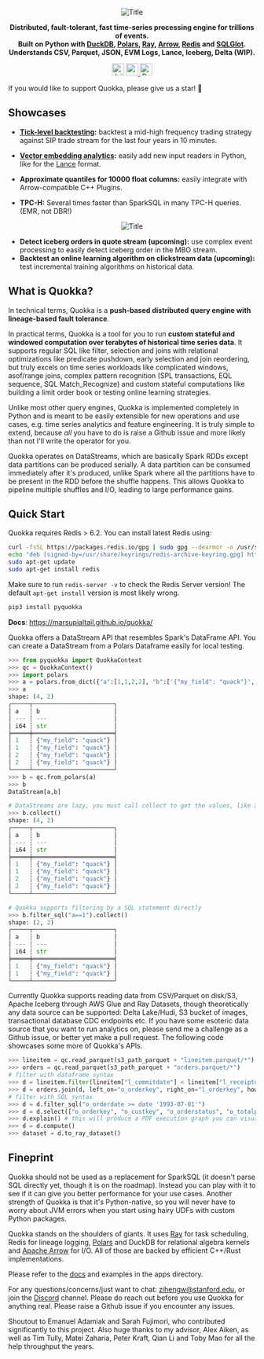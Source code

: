 <div align="center">
<p align="center">
  <img src="https://github.com/marsupialtail/quokka/blob/master/docs/quokka-banner.png?raw=true" alt="Title"/>

**Distributed, fault-tolerant, fast time-series processing engine for trillions of events.<br/>**
**Built on Python with [DuckDB](https://github.com/duckdb/duckdb), [Polars](https://github.com/pola-rs/polars), [Ray](https://github.com/ray-project/ray), [Arrow](https://github.com/apache/arrow), [Redis](https://github.com/redis/redis) and [SQLGlot](https://github.com/tobymao/sqlglot).<br/>**
**Understands CSV, Parquet, JSON, EVM Logs, Lance, Iceberg, Delta (WIP).**

<a href="https://discord.gg/6ujVV9HAg3" style="display:inline-block;">
    <img src="https://img.shields.io/badge/-Join%20Quokka%20Discord-blue?logo=discord" alt="Join Discord" height="25px"/>
</a>
<a href="https://marsupialtail.github.io/quokka/">
    <img src="https://github.com/marsupialtail/quokka/blob/master/docs/docs/badge.svg" alt="rust docs" height="25px"/>
</a>
<a href="https://pypi.org/project/pyquokka/">
    <img src="https://img.shields.io/pypi/v/pyquokka.svg" alt="PyPi Latest Release" height="25px"/>
</a>
</p>
</div>

If you would like to support Quokka, please give us a star! 🙏 

## Showcases

* **[Tick-level backtesting](https://github.com/marsupialtail/quokka/blob/master/blog/backtest.md):** backtest a mid-high frequency trading strategy against SIP trade stream for the last four years in 10 minutes.

* **[Vector embedding analytics](https://blog.lancedb.com/why-dataframe-libraries-need-to-understand-vector-embeddings-291343efd5c8):** easily add new input readers in Python, like for the [Lance](https://github.com/lancedb/lance) format.

* **Approximate quantiles for 10000 float columns:** easily integrate with Arrow-compatible C++ Plugins.

* **TPC-H:** Several times faster than SparkSQL in many TPC-H queries. (EMR, not DBR!)

<p align="center">
  <img src="https://github.com/marsupialtail/quokka/blob/master/docs/docs/tpch-parquet.svg?raw=true" alt="Title"/>
</p>

* **Detect iceberg orders in quote stream (upcoming):** use complex event processing to easily detect iceberg order in the MBO stream.
* **Backtest an online learning algorithm on clickstream data (upcoming):** test incremental training algorithms on historical data.

## What is Quokka?

In technical terms, Quokka is a **push-based distributed query engine with lineage-based fault tolerance**.

In practical terms, Quokka is a tool for you to run **custom stateful and windowed computation over terabytes of historical time series data**. It supports regular SQL like filter, selection and joins with relational optimizations like predicate pushdown, early selection and join reordering, but truly excels on time series workloads like complicated windows, asof/range joins, complex pattern recognition (SPL transactions, EQL sequence, SQL Match_Recognize) and custom stateful computations like building a limit order book or testing online learning strategies.

Unlike most other query engines, Quokka is implemented completely in Python and is meant to be easily extensible for new operations and use cases, e.g. time series analytics and feature engineering. It is truly simple to extend, because *all* you have to do is raise a Github issue and more likely than not I'll write the operator for you.

Quokka operates on DataStreams, which are basically Spark RDDs except data partitions can be produced serially. A data partition can be consumed immediately after it's produced, unlike Spark where all the partitions have to be present in the RDD before the shuffle happens. This allows Quokka to pipeline multiple shuffles and I/O, leading to large performance gains.

## Quick Start

Quokka requires Redis > 6.2. You can install latest Redis using: 

~~~bash
curl -fsSL https://packages.redis.io/gpg | sudo gpg --dearmor -o /usr/share/keyrings/redis-archive-keyring.gpg
echo "deb [signed-by=/usr/share/keyrings/redis-archive-keyring.gpg] https://packages.redis.io/deb $(lsb_release -cs) main" | sudo tee /etc/apt/sources.list.d/redis.list
sudo apt-get update
sudo apt-get install redis
~~~

Make sure to run `redis-server -v` to check the Redis Server version! The default `apt-get install` version is most likely wrong.

~~~python
pip3 install pyquokka
~~~
**Docs**: https://marsupialtail.github.io/quokka/

Quokka offers a DataStream API that resembles Spark's DataFrame API. You can create a DataStream from a Polars Dataframe easily for local testing. 

~~~python
>>> from pyquokka import QuokkaContext
>>> qc = QuokkaContext()
>>> import polars
>>> a = polars.from_dict({"a":[1,1,2,2], "b":['{"my_field": "quack"}','{"my_field": "quack"}','{"my_field": "quack"}','{"my_field": "quack"}']})
>>> a
shape: (4, 2)
┌─────┬───────────────────────┐
│ a   ┆ b                     │
│ --- ┆ ---                   │
│ i64 ┆ str                   │
╞═════╪═══════════════════════╡
│ 1   ┆ {"my_field": "quack"} │
│ 1   ┆ {"my_field": "quack"} │
│ 2   ┆ {"my_field": "quack"} │
│ 2   ┆ {"my_field": "quack"} │
└─────┴───────────────────────┘
>>> b = qc.from_polars(a)
>>> b
DataStream[a,b]

# DataStreams are lazy, you must call collect to get the values, like a Polars LazyFrame or Spark DataFrame.
>>> b.collect()
shape: (4, 2)
┌─────┬───────────────────────┐
│ a   ┆ b                     │
│ --- ┆ ---                   │
│ i64 ┆ str                   │
╞═════╪═══════════════════════╡
│ 1   ┆ {"my_field": "quack"} │
│ 1   ┆ {"my_field": "quack"} │
│ 2   ┆ {"my_field": "quack"} │
│ 2   ┆ {"my_field": "quack"} │
└─────┴───────────────────────┘

# Quokka supports filtering by a SQL statement directly
>>> b.filter_sql("a==1").collect()
shape: (2, 2)
┌─────┬───────────────────────┐
│ a   ┆ b                     │
│ --- ┆ ---                   │
│ i64 ┆ str                   │
╞═════╪═══════════════════════╡
│ 1   ┆ {"my_field": "quack"} │
│ 1   ┆ {"my_field": "quack"} │
└─────┴───────────────────────┘

~~~

Currently Quokka supports reading data from CSV/Parquet on disk/S3, Apache Iceberg through AWS Glue and Ray Datasets, though theoretically any data source can be supported: Delta Lake/Hudi, S3 bucket of images, transactional database CDC endpoints etc. If you have some esoteric data source that you want to run analytics on, please send me a challenge as a Github issue, or better yet make a pull request. The following code showcases some more of Quokka's APIs.

~~~python
>>> lineitem = qc.read_parquet(s3_path_parquet + "lineitem.parquet/*")
>>> orders = qc.read_parquet(s3_path_parquet + "orders.parquet/*")
# filter with dataframe syntax
>>> d = lineitem.filter(lineitem["l_commitdate"] < lineitem["l_receiptdate"])
>>> d = orders.join(d, left_on="o_orderkey", right_on="l_orderkey", how = "semi")
# filter with SQL syntax
>>> d = d.filter_sql("o_orderdate >= date '1993-07-01'")
>>> d = d.select(["o_orderkey", "o_custkey", "o_orderstatus", "o_totalprice", "o_orderdate", "o_orderpriority", "o_clerk", "o_shippriority"])
>>> d.explain() # this will produce a PDF execution graph you can visualize 
>>> d = d.compute()
>>> dataset = d.to_ray_dataset()
~~~

## Fineprint

Quokka should not be used as a replacement for SparkSQL (it doesn't parse SQL directly yet, though it is on the roadmap). Instead you can play with it to see if it can give you better performance for your use cases. Another strength of Quokka is that it's Python-native, so you will never have to worry about JVM errors when you start using hairy UDFs with custom Python packages.

Quokka stands on the shoulders of giants. It uses [Ray](https://github.com/ray-project/ray) for task scheduling, Redis for lineage logging, [Polars](https://github.com/pola-rs/polars) and DuckDB for relational algebra kernels and [Apache Arrow](https://github.com/apache/arrow) for I/O. All of those are backed by efficient C++/Rust implementations. 

Please refer to the [docs](https://marsupialtail.github.io/quokka/) and examples in the apps directory. 

For any questions/concerns/just want to chat: zihengw@stanford.edu, or join the [Discord](https://discord.gg/6ujVV9HAg3) channel. Please do reach out before you use Quokka for anything real. Please raise a Github issue if you encounter any issues.

Shoutout to Emanuel Adamiak and Sarah Fujimori, who contributed significantly to this project. Also huge thanks to my advisor, Alex Aiken, as well as Tim Tully, Matei Zaharia, Peter Kraft, Qian Li and Toby Mao for all the help throughput the years. 
